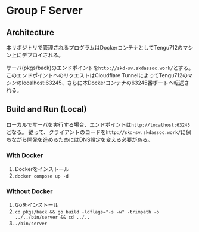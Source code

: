 # Group F Server

## Architecture

本リポジトリで管理されるプログラムはDockerコンテナとしてTengu712のマシン上にデプロイされる。

サーバ(pkgs/back)のエンドポイントを`http://skd-sv.skdassoc.work/`とする。
このエンドポイントへのリクエストはCloudflare TunnelによってTengu712のマシンのlocalhost:63245、さらに本Dockerコンテナの63245番ポートへ転送される。

## Build and Run (Local)

ローカルでサーバを実行する場合、エンドポイントは`http://localhost:63245`となる。
従って、クライアントのコードを`http://skd-sv.skdassoc.work/`に保ちながら開発を進めるためにはDNS設定を変える必要がある。

### With Docker

1. Dockerをインストール
2. `docker compose up -d`

### Without Docker

1. Goをインストール
2. `cd pkgs/back && go build -ldflags="-s -w" -trimpath -o ../../bin/server && cd ../..`
3. `./bin/server`
